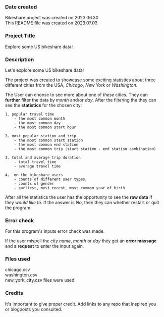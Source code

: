 ### Date created
Bikeshare project was created on 2023.06.30\
This README file was created on 2023.07.03

### Project Title
Explore some US bikeshare data!

### Description
Let's explore some US bikeshare data!

The project was created to showcase some exciting statistics about three different cities from the USA, _Chicago_, _New York_ or _Washington_.

The User can choose to see more about one of _these_ cities. They can **further** filter the data by _month_ and/or _day_. After the filtering the they can see the **statistics** for the chosen city: 

    1. popular travel time
        - the most common month
        - the most common day
        - the most common start hour

    2. most popular station and trip
        - the most common start station
        - the most common end station
        - the most common trip (start station - end station combination)

    3. total and average trip duration
        - total travel time
        - average travel time

    4.  on the bikeshare users
        - counts of different user types
        - counts of gender
        - earliest, most recent, most common year of birth

After all the statistics the user has the opportunity to see the **raw data** if they _would like to_. If the answer is _No_, then they can whether restart or quit the program. 

### Error check
For this program's inputs error check was made.

If the user mispell the _city name_, _month_ or _day_ they get an **error massage** and a **request** to enter the input again.

### Files used
chicago.csv\
washington.csv\
new_york_city.csv files were used

### Credits
It's important to give proper credit. Add links to any repo that inspired you or blogposts you consulted.

